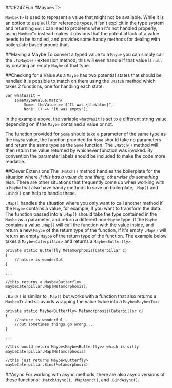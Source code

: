 ###E247.Fun
#Maybe&lt;T&gt;

```Maybe<T>``` is used to represent a value that might not be available. While it is an option to use ```null``` for reference types, it isn't explicit in the type system and returning ```null``` can lead to problems when it's not handled properly, using ```Maybe<T>``` instead makes it obvious that the potential lack of a value needs to be handled, and provides some handy methods for dealing with boilerplate based around that.

##Making a Maybe
To convert a typed value to a ```Maybe``` you can simply call the ```.ToMaybe()``` extension method, this will even handle if that value is ```null``` by creating an empty ```Maybe``` of that type.

##Checking for a Value
As a ```Maybe``` has two potential states that should be handled it is possible to match on them using the ```.Match``` method which takes 2 functions, one for handling each state:

    var whatWasIt = 
        someMaybeValue.Match(
            Some: theValue => $"It was {theValue}",
            None: () => "It was empty");

In the example above, the variable ```whatWasIt``` is set to a different string value depending on if the ```Maybe``` contained a value or not.

The function provided for ```Some``` should take a parameter of the same type as the ```Maybe``` value, the function provided for ```None``` should take no parameters and return the same type as the ```Some``` function. The ```.Match()``` method will then return the value returned by whichever function was invoked. By convention the parameter labels should be included to make the code more readable.

##Clever Extensions
The ```.Match()``` method handles the boilerplate for the situation where _if this has a value do one thing, otherwise do something else_. There are other situations that frequently come up when working with a ```Maybe``` that also have handy methods to save on boilerplate, ```.Map()``` and ```.Bind()``` can help to handle these.

```.Map()``` handles the situation where you only want to call another method if the ```Maybe``` contains a value, for example, if you want to transform the data. The function passed into a ```.Map()``` should take the type contained in the ```Maybe``` as a parameter, and return a different non-```Maybe``` type. If the ```Maybe``` contains a value ```.Map()``` will call the function with the value inside, and return a new ```Maybe``` of the return type of the function, if it's empty ```.Map()``` will return an empty ```Maybe``` of the return type of the function. The example below takes a ```Maybe<Caterpillar>``` and returns a ```Maybe<Butterfly>```:

    private static Butterfly Metamorphosis(Caterpillar c)
    {
        //nature is wonderful
    }

    ...

    //this returns a Maybe<Butterfly>
    maybeCaterpillar.Map(Metamorphosis);

```.Bind()``` is similar to ```.Map()``` but works with a function that also returns a ```Maybe<T>``` and so avoids wrapping the value twice into a ```Maybe<Maybe<T>>```:

    private static Maybe<Butterfly> Metamorphosis(Caterpillar c)
    {
        //nature is wonderful
        //but sometimes things go wrong...
    }

    ...

    //this would return Maybe<Maybe<Butterfly>> which is silly
    maybeCaterpillar.Map(Metamorphosis)

    //this just returns Maybe<Butterfly>
    maybeCaterpillar.Bind(Metamorphosis)

##Async
For working with async methods, there are also async versions of these functions: ```.MatchAsync()```, ```.MapAsync()```, and ```.BindAsync()```.